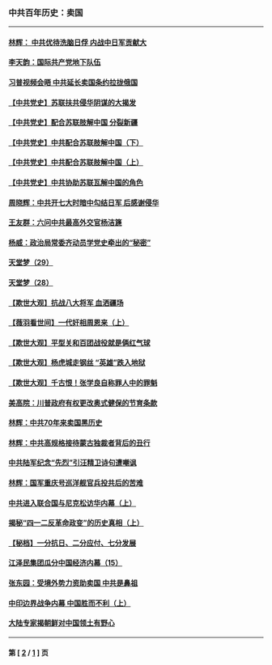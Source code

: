 ### 中共百年历史：卖国
---
#### [林辉： 中共优待洗脑日俘 内战中日军贡献大](../../pages/nf1176117/n13624644.md?03160430) 
#### [李天韵：国际共产党地下队伍](../../pages/nf1176117/n13611808.md?03160430) 
#### [习普视频会晤 中共延长卖国条约拉拢俄国](../../pages/nf1176117/n13060971.md?03160430) 
#### [【中共党史】苏联扶共侵华阴谋的大揭发](../../pages/nf1176117/n13056050.md?03160430) 
#### [【中共党史】配合苏联肢解中国 分裂新疆](../../pages/nf1176117/n13040700.md?03160430) 
#### [【中共党史】中共配合苏联肢解中国（下）](../../pages/nf1176117/n13035660.md?03160430) 
#### [【中共党史】中共配合苏联肢解中国（上）](../../pages/nf1176117/n13030262.md?03160430) 
#### [【中共党史】中共协助苏联瓦解中国的角色](../../pages/nf1176117/n13018109.md?03160430) 
#### [周晓辉：中共开七大时暗中勾结日军 后感谢侵华](../../pages/nf1176117/n12921960.md?03160430) 
#### [王友群：六问中共最高外交官杨洁篪](../../pages/nf1176117/n12836495.md?03160430) 
#### [杨威：政治局常委齐动员学党史牵出的“秘密”](../../pages/nf1176117/n12764642.md?03160430) 
#### [天堂梦（29）](../../pages/nf1176117/n12408465.md?03160430) 
#### [天堂梦（28）](../../pages/nf1176117/n12408309.md?03160430) 
#### [【欺世大观】抗战八大将军 血洒疆场](../../pages/nf1176117/n12357044.md?03160430) 
#### [【薇羽看世间】一代奸相周恩来（上）](../../pages/nf1176117/n12401109.md?03160430) 
#### [【欺世大观】平型关和百团战役就是俩红气球](../../pages/nf1176117/n12359157.md?03160430) 
#### [【欺世大观】杨虎城走钢丝 “英雄”跌入地狱](../../pages/nf1176117/n12358840.md?03160430) 
#### [【欺世大观】千古恨！张学良自称罪人中的罪魁](../../pages/nf1176117/n12358629.md?03160430) 
#### [美高院：川普政府有权更改奥式健保的节育条款](../../pages/nf1176117/n12242171.md?03160430) 
#### [林辉：中共70年来卖国黑历史](../../pages/nf1176117/n11552181.md?03160430) 
#### [林辉：中共高规格接待蒙古独裁者背后的丑行](../../pages/nf1176117/n11225005.md?03160430) 
#### [中共陆军纪念“先烈”引汪精卫诗句遭嘲讽](../../pages/nf1176117/n11153345.md?03160430) 
#### [林辉：国军重庆号巡洋舰官兵投共后的苦难](../../pages/nf1176117/n10997801.md?03160430) 
#### [中共进入联合国与尼克松访华内幕（上）](../../pages/nf1176117/n10138788.md?03160430) 
#### [揭秘“四一二反革命政变”的历史真相（上）](../../pages/nf1176117/n9996650.md?03160430) 
#### [【秘档】一分抗日、二分应付、七分发展](../../pages/nf1176117/n9331484.md?03160430) 
#### [江泽民集团瓜分中国经济内幕（15）](../../pages/nf1176117/n9268584.md?03160430) 
#### [张东园：受境外势力资助卖国 中共是鼻祖](../../pages/nf1176117/n9272480.md?03160430) 
#### [中印边界战争内幕 中国胜而不利（上）](../../pages/nf1176117/n9252458.md?03160430) 
#### [大陆专家揭朝鲜对中国领土有野心](../../pages/nf1176117/n9074056.md?03160430) 

---
#### 第 [ [2](./2.md?03160430) / [1](./1.md?03160430) ] 页
